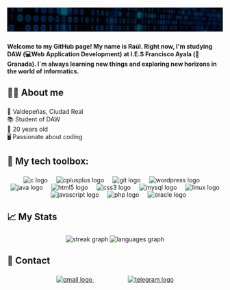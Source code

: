 ![Design and Development](https://github.com/raulgodii/raulgodii/blob/main/img/name.gif)


###

<p align="left"><b>Welcome to my GitHub page! My name is Raúl. Right now, I'm studying DAW (💻Web Application Development) at I.E.S Francisco Ayala (📍Granada). I`m always learning new things and exploring new horizons in the world of informatics.</b></p>

###

<h2 align="left">🙋🏻 About me</h2>

###

<p align="left">📍  Valdepeñas, Ciudad Real<br>📚  Student of DAW<br>🪪  20 years old<br>🖥️  Passionate about coding</p>

###

<h2 align="left">🔧 My tech toolbox:</h2>

###

<div align="center">
  <img src="https://cdn.jsdelivr.net/gh/devicons/devicon/icons/c/c-plain.svg" height="40" alt="c logo"  />
  <img width="12" />
  <img src="https://cdn.jsdelivr.net/gh/devicons/devicon/icons/cplusplus/cplusplus-plain.svg" height="40" alt="cplusplus logo"  />
  <img width="12" />
  <img src="https://cdn.jsdelivr.net/gh/devicons/devicon/icons/git/git-plain.svg" height="40" alt="git logo"  />
  <img width="12" />
  <img src="https://cdn.jsdelivr.net/gh/devicons/devicon/icons/wordpress/wordpress-plain.svg" height="40" alt="wordpress logo"  />
  <img width="12" />
  <img src="https://cdn.jsdelivr.net/gh/devicons/devicon/icons/java/java-original.svg" height="40" alt="java logo"  />
  <img width="12" />
  <img src="https://cdn.jsdelivr.net/gh/devicons/devicon/icons/html5/html5-plain.svg" height="40" alt="html5 logo"  />
  <img width="12" />
  <img src="https://cdn.jsdelivr.net/gh/devicons/devicon/icons/css3/css3-plain.svg" height="40" alt="css3 logo"  />
  <img width="12" />
  <img src="https://cdn.jsdelivr.net/gh/devicons/devicon/icons/mysql/mysql-plain.svg" height="40" alt="mysql logo"  />
  <img width="12" />
  <img src="https://cdn.jsdelivr.net/gh/devicons/devicon/icons/linux/linux-original.svg" height="40" alt="linux logo"  />
  <img width="12" />
  <img src="https://cdn.jsdelivr.net/gh/devicons/devicon/icons/javascript/javascript-plain.svg" height="40" alt="javascript logo"  />
  <img width="12" />
  <img src="https://cdn.jsdelivr.net/gh/devicons/devicon/icons/php/php-original.svg" height="40" alt="php logo"  />
  <img width="12" />
  <img src="https://cdn.jsdelivr.net/gh/devicons/devicon/icons/oracle/oracle-original.svg" height="40" alt="oracle logo"  />
</div>

###

<h2 align="left">📈 My Stats</h2>

###

<div align="center">
  <img src="https://streak-stats.demolab.com?user=raulgodii&locale=en&mode=daily&theme=city_lights&hide_border=false&border_radius=5&order=3" height="150" alt="streak graph"  />
  <img src="https://github-readme-stats.vercel.app/api/top-langs?username=raulgodii&locale=en&hide_title=false&layout=compact&card_width=320&langs_count=6&theme=city_lights&hide_border=true&order=2" height="150" alt="languages graph"  />
</div>

###

<h2 align="left">📨 Contact</h2>

###

<div align="center">
  <a href="mailto:raulgodii13@gmail.com" target="_blank">
    <img src="https://raw.githubusercontent.com/maurodesouza/profile-readme-generator/master/src/assets/icons/social/gmail/default.svg" width="10%" alt="gmail logo"/>
  </a>
  <img width="15%" />
  <a href="https://t.me/raulgodii" target="_blank">
    <img src="https://raw.githubusercontent.com/maurodesouza/profile-readme-generator/master/src/assets/icons/social/telegram/default.svg" width="10%" alt="telegram logo"/>
  </a>
</div>

###
